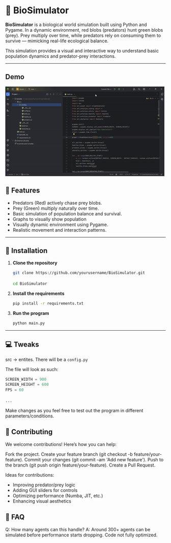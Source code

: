 # 🧬 BioSimulator

**BioSimulator** is a biological world simulation built using Python and Pygame. In a dynamic environment, red blobs (predators) hunt green blobs (prey). Prey multiply over time, while predators rely on consuming them to survive — mimicking real-life ecological balance.

This simulation provides a visual and interactive way to understand basic population dynamics and predator-prey interactions.

---
## Demo
![Demo](https://github.com/aclfe/BioSimulator/blob/main/Demo.gif)


## 🌱 Features

- Predators (Red) actively chase prey blobs.
- Prey (Green) multiply naturally over time.
- Basic simulation of population balance and survival.
- Graphs to visually show population
- Visually dynamic environment using Pygame.
- Realistic movement and interaction patterns.

---

## 🚀 Installation

1. **Clone the repository**
   ```bash
   git clone https://github.com/yourusername/BioSimulator.git
   
   cd BioSimulator
   ```
2. **Install the requirements**
   ```bash
   pip install -r requirements.txt
   ```
3. **Run the program**
   ```bash
   python main.py
   ```

---

## 💻 Tweaks
src -> entites.
There will be a `config.py`

The file will look as such:
```python
SCREEN_WIDTH = 900
SCREEN_HEIGHT = 600
FPS = 60 

...
```

Make changes as you feel free to test out the program in different parameters/conditions. 


## 🤝 Contributing
We welcome contributions! Here’s how you can help:

Fork the project.
Create your feature branch (git checkout -b feature/your-feature).
Commit your changes (git commit -am 'Add new feature').
Push to the branch (git push origin feature/your-feature).
Create a Pull Request.

Ideas for contributions:

- Improving predator/prey logic
- Adding GUI sliders for controls
- Optimizing performance (Numba, JIT, etc.)
- Enhancing visual aesthetics



## 🤔 FAQ
Q: How many agents can this handle?
A: Around 300+ agents can be simulated before performance starts dropping. Code not fully optimized. 



